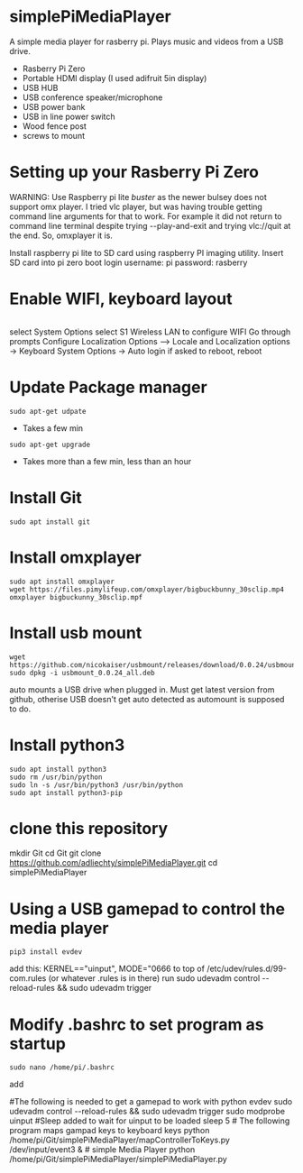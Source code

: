# simplePiMediaPlayer
A simple media player for rasberry pi.
Plays music and videos from a USB drive.

  - Rasberry Pi Zero
  - Portable HDMI display (I used adifruit 5in display)
  - USB HUB
  - USB conference speaker/microphone
  - USB power bank
  - USB in line power switch
  - Wood fence post
  - screws to mount

# Setting up your Rasberry Pi Zero
WARNING:  Use Raspberry pi lite *buster* as the newer bulsey does not support omx player.  I tried vlc player, but was having trouble getting command line arguments for that to work.  For example it did not return to command line terminal despite trying --play-and-exit and trying vlc://quit at the end.  So, omxplayer it is.

Install raspberry pi lite to SD card using raspberry PI imaging utility.
Insert SD card into pi zero
boot
login username: pi
password: rasberry

# Enable WIFI, keyboard layout
```sudo raspi-config
```
select System Options
select S1 Wireless LAN to configure WIFI
Go through prompts
Configure Localization Options --> Locale and 
Localization options -> Keyboard
System Options -> Auto login
if asked to reboot, reboot

# Update Package manager
```
sudo apt-get udpate
```
   - Takes a few min
```
sudo apt-get upgrade
```
   - Takes more than a few min, less than an hour
# Install Git
```
sudo apt install git
```

# Install omxplayer
```
sudo apt install omxplayer
wget https://files.pimylifeup.com/omxplayer/bigbuckbunny_30sclip.mp4
omxplayer bigbuckunny_30sclip.mpf
```

# Install usb mount
```
wget https://github.com/nicokaiser/usbmount/releases/download/0.0.24/usbmount_0.0.24_all.deb
sudo dpkg -i usbmount_0.0.24_all.deb
```
auto mounts a USB drive when plugged in.
Must get latest version from github, otherise USB doesn't get auto detected as automount is supposed to do.

# Install python3
```
sudo apt install python3
sudo rm /usr/bin/python
sudo ln -s /usr/bin/python3 /usr/bin/python
sudo apt install python3-pip
```

# clone this repository
mkdir Git
cd Git
git clone https://github.com/adliechty/simplePiMediaPlayer.git
cd simplePiMediaPlayer

# Using a USB gamepad to control the media player
```
pip3 install evdev
```
add this:
KERNEL=="uinput", MODE="0666
to top of
/etc/udev/rules.d/99-com.rules (or whatever .rules is in there)
run sudo udevadm control --reload-rules && sudo udevadm trigger

# Modify .bashrc to set program as startup
```
sudo nano /home/pi/.bashrc
```
add

\#The following is needed to get a gamepad to work with python evdev
sudo udevadm control --reload-rules && sudo udevadm trigger
sudo modprobe uinput
\#Sleep added to wait for uinput to be loaded
sleep 5
\# The following program maps gampad keys to keyboard keys
python /home/pi/Git/simplePiMediaPlayer/mapControllerToKeys.py /dev/input/event3 &
\# simple Media Player
python /home/pi/Git/simplePiMediaPlayer/simplePiMediaPlayer.py

